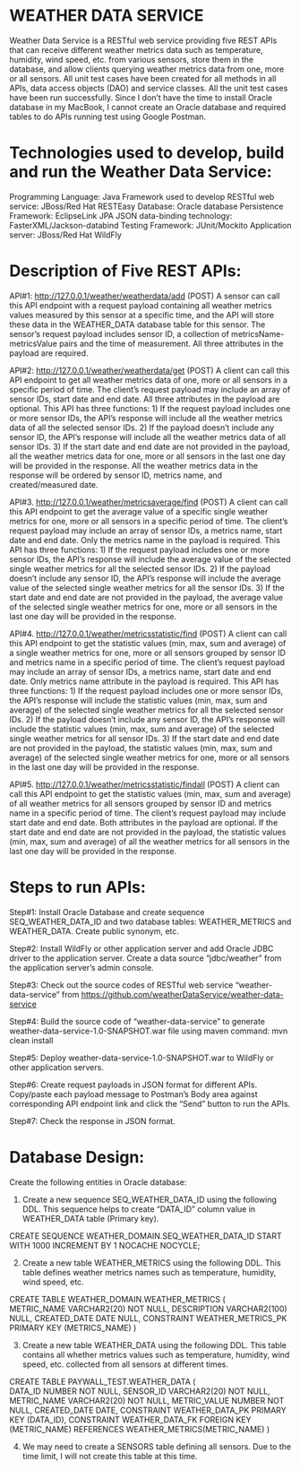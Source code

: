 # WEATHER DATA SERVICE

Weather Data Service is a RESTful web service providing five REST APIs that can receive different weather metrics data such as temperature, humidity, wind speed, etc. from various sensors, store them in the database, and allow clients querying weather metrics data from one, more or all sensors. All unit test cases have been created for all methods in all APIs, data access objects (DAO) and service classes. All the unit test cases have been run successfully. Since I don’t have the time to install Oracle database in my MacBook, I cannot create an Oracle database and required tables to do APIs running test using Google Postman. 

# Technologies used to develop, build and run the Weather Data Service:

Programming Language: Java
Framework used to develop RESTful web service: JBoss/Red Hat RESTEasy
Database: Oracle database
Persistence Framework: EclipseLink JPA
JSON data-binding technology: FasterXML/Jackson-databind
Testing Framework: JUnit/Mockito
Application server: JBoss/Red Hat WildFly

# Description of Five REST APIs:

API#1: http://127.0.0.1/weather/weatherdata/add (POST)
A sensor can call this API endpoint with a request payload containing all weather metrics values measured by this sensor at a specific time, and the API will store these data in the WEATHER_DATA database table for this sensor. The sensor’s request payload includes sensor ID, a collection of metricsName-metricsValue pairs and the time of measurement. All three attributes in the payload are required.

API#2: http://127.0.0.1/weather/weatherdata/get  (POST)
A client can call this API endpoint to get all weather metrics data of one, more or all sensors in a specific period of time. The client’s request payload may include an array of sensor IDs, start date and end date. All three attributes in the payload are optional. This API has three functions: 1) If the request payload includes one or more sensor IDs, the API’s response will include all the weather metrics data of all the selected sensor IDs. 2) If the payload doesn’t include any sensor ID, the API’s response will include all the weather metrics data of all sensor IDs. 3) If the start date and end date are not provided in the payload, all the weather metrics data for one, more or all sensors in the last one day will be provided in the response. All the weather metrics data in the response will be ordered by sensor ID, metrics name, and created/measured date.

API#3. http://127.0.0.1/weather/metricsaverage/find (POST) 
A client can call this API endpoint to get the average value of a specific single weather metrics for one, more or all sensors in a specific period of time. The client’s request payload may include an array of sensor IDs, a metrics name, start date and end date. Only the metrics name in the payload is required. This API has three functions: 1) If the request payload includes one or more sensor IDs, the API’s response will include the average value of the selected single weather metrics for all the selected sensor IDs. 2) If the payload doesn’t include any sensor ID, the API’s response will include the average value of the selected single weather metrics for all the sensor IDs. 3) If the start date and end date are not provided in the payload, the average value of the selected single weather metrics for one, more or all sensors in the last one day will be provided in the response.

API#4.  http://127.0.0.1/weather/metricsstatistic/find  (POST)
A client can call this API endpoint to get the statistic values (min, max, sum and average) of a single weather metrics for one, more or all sensors grouped by sensor ID and metrics name in a specific period of time. The client’s request payload may include an array of sensor IDs, a metrics name, start date and end date. Only metrics name attribute in the payload is required. This API has three functions: 1) If the request payload includes one or more sensor IDs, the API’s response will include the statistic values (min, max, sum and average) of the selected single weather metrics for all the selected sensor IDs. 2) If the payload doesn’t include any sensor ID, the API’s response will include the statistic values (min, max, sum and average) of the selected single weather metrics for all sensor IDs. 3) If the start date and end date are not provided in the payload, the statistic values (min, max, sum and average) of the selected single weather metrics for one, more or all sensors in the last one day will be provided in the response.

API#5. http://127.0.0.1/weather/metricsstatistic/findall  (POST)
A client can call this API endpoint to get the statistic values (min, max, sum and average) of all weather metrics for all sensors grouped by sensor ID and metrics name in a specific period of time. The client’s request payload may include start date and end date. Both attributes in the payload are optional. If the start date and end date are not provided in the payload, the statistic values (min, max, sum and average) of all the weather metrics for all sensors in the last one day will be provided in the response.

# Steps to run APIs:

Step#1: Install Oracle Database and create sequence SEQ_WEATHER_DATA_ID and two database tables: WEATHER_METRICS and WEATHER_DATA. Create public synonym, etc.

Step#2: Install WildFly or other application server and add Oracle JDBC driver to the application server. Create a data source “jdbc/weather” from the application server’s admin console.

Step#3: Check out the source codes of RESTful web service “weather-data-service” from https://github.com/weatherDataService/weather-data-service

Step#4: Build the source code of “weather-data-service” to generate weather-data-service-1.0-SNAPSHOT.war file using maven command: mvn clean install 

Step#5: Deploy weather-data-service-1.0-SNAPSHOT.war to WildFly or other application servers.

Step#6: Create request payloads in JSON format for different APIs. Copy/paste each payload message to Postman’s Body area against corresponding API endpoint link and click the “Send” button to run the APIs.

Step#7: Check the response in JSON format. 

# Database Design:

Create the following entities in Oracle database:

1. Create a new sequence SEQ_WEATHER_DATA_ID using the following DDL. This sequence helps to create “DATA_ID” column value in WEATHER_DATA table (Primary key). 

CREATE SEQUENCE WEATHER_DOMAIN.SEQ_WEATHER_DATA_ID
START WITH     1000
INCREMENT BY   1
NOCACHE
NOCYCLE;

2. Create a new table WEATHER_METRICS using the following DDL. This table defines weather metrics names such as temperature, humidity, wind speed, etc.

CREATE TABLE WEATHER_DOMAIN.WEATHER_METRICS (	
      METRIC_NAME VARCHAR2(20) NOT NULL, 
      DESCRIPTION VARCHAR2(100) NULL,
      CREATED_DATE DATE NULL,
      CONSTRAINT WEATHER_METRICS_PK PRIMARY KEY (METRICS_NAME)
)

3. Create a new table WEATHER_DATA using the following DDL. This table contains all whether metrics values such as temperature, humidity, wind speed, etc. collected from all sensors at different times.

CREATE TABLE PAYWALL_TEST.WEATHER_DATA (   
     DATA_ID NUMBER NOT NULL,
     SENSOR_ID VARCHAR2(20) NOT NULL,
     METRIC_NAME VARCHAR2(20) NOT NULL, 
     METRIC_VALUE NUMBER NOT NULL,
     CREATED_DATE DATE, 
     CONSTRAINT WEATHER_DATA_PK PRIMARY KEY (DATA_ID), 
     CONSTRAINT WEATHER_DATA_FK FOREIGN KEY (METRIC_NAME)
     REFERENCES WEATHER_METRICS(METRIC_NAME)
)

4. We may need to create a SENSORS table defining all sensors. Due to the time limit, I will not create this table at this time.




